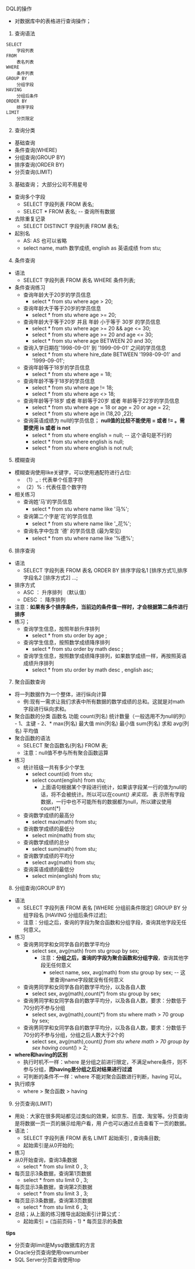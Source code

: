 DQL的操作
- 对数据库中的表格进行查询操作；

1. 查询语法
```
SELECT
    字段列表
FROM
    表名列表
WHERE
    条件列表
GROUP BY
    分组字段
HAVING
    分组后条件
ORDER BY
    排序字段
LIMIT
    分页限定
```
2. 查询分类
- 基础查询
- 条件查询(WHERE)
- 分组查询(GROUP BY)
- 排序查询(ORDER BY)
- 分页查询(LIMIT)

3. 基础查询； 大部分公司不用星号
- 查询多个字段
    - SELECT 字段列表 FROM 表名;
    - SELECT * FROM 表名; -- 查询所有数据
- 去除重复记录
    - SELECT DISTINCT 字段列表 FROM 表名; 
- 起别名
    - AS: AS 也可以省略
    - select name, math 数学成绩, english as 英语成绩 from stu; 

4. 条件查询
- 语法
    - SELECT 字段列表 FROM 表名 WHERE 条件列表;
- 条件查询练习
    - 查询年龄大于20岁的学员信息
        - select * from stu where age > 20;
    - 查询年龄大于等于20岁的学员信息
        - select * from stu where age >= 20;
    - 查询年龄大于等于20岁 并且 年龄 小于等于 30岁 的学员信息
        - select * from stu where age >= 20 && age <= 30;
        - select * from stu where age >= 20 and age <= 30;
        - select * from stu where age BETWEEN 20 and 30;
    - 查询入学日期在'1998-09-01' 到 '1999-09-01' 之间的学员信息
        - select * from stu where hire_date BETWEEN '1998-09-01' and '1999-09-01';
    - 查询年龄等于18岁的学员信息
        - select * from stu where age = 18;
    - 查询年龄不等于18岁的学员信息
        - select * from stu where age != 18;
        - select * from stu where age <> 18;     
    - 查询年龄等于18岁 或者 年龄等于20岁 或者 年龄等于22岁的学员信息
        - select * from stu where age = 18 or age = 20 or age = 22;
        - select * from stu where age in (18,20 ,22); 
    - 查询英语成绩为 null的学员信息； **null值的比较不能使用 = 或者 != 。需要使用 is 或者 is not**
        - select * from stu where english = null; -- 这个语句是不行的
        - select * from stu where english is null;
        - select * from stu where english is not null;

5. 模糊查询
- 模糊查询使用like关键字，可以使用通配符进行占位:
    - （1）_ : 代表单个任意字符
    - （2）% : 代表任意个数字符
- 相关练习
    - 查询姓'马'的学员信息
        - select * from stu where name like '马%'; 
    - 查询第二个字是'花'的学员信息
        - select * from stu where name like '_花%';
    - 查询名字中包含 '德' 的学员信息 (最为常见)
        - select * from stu where name like '%德%';

6. 排序查询
- 语法
    - SELECT 字段列表 FROM 表名 ORDER BY 排序字段名1 [排序方式1],排序字段名2 [排序方式2] …;
- 排序方式
    - ASC ： 升序排列 （默认值）
    - DESC ： 降序排列
- 注意：**如果有多个排序条件，当前边的条件值一样时，才会根据第二条件进行排序**
- 练习；
    - 查询学生信息，按照年龄升序排列
        - select * from stu order by age ; 
    - 查询学生信息，按照数学成绩降序排列
        - select * from stu order by math desc ;
    - 查询学生信息，按照数学成绩降序排列，如果数学成绩一样，再按照英语成绩升序排列
        - select * from stu order by math desc , english asc;

7. 聚合函数查询
- 将一列数据作为一个整体，进行纵向计算
    - 例:现有一需求让我们求表中所有数据的数学成绩的总和。这就是对math字段进行纵向求和。
- 聚合函数的分类
        函数名      功能
        count(列名) 统计数量（一般选用不为null的列）
            - 1、主键
            - 2、*
        max(列名)   最大值
        min(列名)   最小值
        sum(列名)   求和
        avg(列名)   平均值
- 聚合函数的语法
    - SELECT 聚合函数名(列名) FROM 表;
    - 注意：null值不参与所有聚合函数运算
- 练习
    - 统计班级一共有多少个学生
        - select count(id) from stu;
        - select count(english) from stu;
            - 上面语句根据某个字段进行统计，如果该字段某一行的值为null的话，将不会被统计。所以可以在count(*) 来实现。* 表
            示所有字段数据，一行中也不可能所有的数据都为null，所以建议使用 count(*)
    - 查询数学成绩的最高分
        - select max(math) from stu;
    - 查询数学成绩的最低分
        - select min(math) from stu;
    - 查询数学成绩的总分
        - select sum(math) from stu;
    - 查询数学成绩的平均分
        - select avg(math) from stu;
    - 查询英语成绩的最低分  
        - select min(english) from stu;

8. 分组查询(GROUP BY)
- 语法
    - SELECT 字段列表 FROM 表名 [WHERE 分组前条件限定] GROUP BY 分组字段名 [HAVING 分组后条件过滤];
    - 注意：分组之后，查询的字段为聚合函数和分组字段，查询其他字段无任何意义。
- 练习
    - 查询男同学和女同学各自的数学平均分
        - select sex, avg(math) from stu group by sex;
            - 注意：**分组之后，查询的字段为聚合函数和分组字段**，查询其他字段无任何意义
                - select name, sex, avg(math) from stu group by sex; -- 这里查询name字段就没有任何意义
    - 查询男同学和女同学各自的数学平均分，以及各自人数
        - select sex, avg(math),count(*) from stu group by sex;
    - 查询男同学和女同学各自的数学平均分，以及各自人数，要求：分数低于70分的不参与分组
        - select sex, avg(math),count(*) from stu where math > 70 group by sex;
    - 查询男同学和女同学各自的数学平均分，以及各自人数，要求：分数低于70分的不参与分组，分组之后人数大于2个的
        - select sex, avg(math),count(*) from stu where math > 70 group by sex having count(*) > 2;
- **where和having的区别**
    - 执行时机不一样：where 是分组之前进行限定，不满足where条件，则不参与分组，**而having是分组之后对结果进行过滤**
    - 可判断的条件不一样：where 不能对聚合函数进行判断，having 可以。
- 执行顺序
    - where > 聚合函数 > having 

9. 分页查询(LIMIT)
- 用处：大家在很多网站都见过类似的效果，如京东、百度、淘宝等。分页查询是将数据一页一页的展示给用户看，用
户也可以通过点击查看下一页的数据。
- 语法：
    - SELECT 字段列表 FROM 表名 LIMIT 起始索引 , 查询条目数;
    - 起始索引是从0开始的;
- 练习
- 从0开始查询，查询3条数据
    - select * from stu limit 0 , 3;
- 每页显示3条数据，查询第1页数据
    - select * from stu limit 0 , 3;
- 每页显示3条数据，查询第2页数据
    - select * from stu limit 3 , 3;
- 每页显示3条数据，查询第3页数据
    - select * from stu limit 6 , 3;
- 总结；从上面的练习推导出起始索引计算公式：
    - 起始索引 = (当前页码 - 1) * 每页显示的条数

**tips**
- 分页查询limit是Mysql数据库的方言
- Oracle分页查询使用rownumber
- SQL Server分页查询使用top



